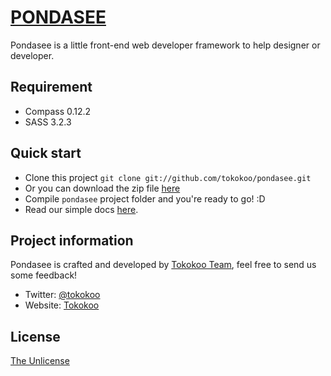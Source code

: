 [PONDASEE](http://tokokoo.github.com/pondasee)
========================

Pondasee is a little front-end web developer framework to help designer or developer. 

Requirement
-------------------------
* Compass 0.12.2
* SASS 3.2.3

Quick start
-------------------------
* Clone this project `git clone git://github.com/tokokoo/pondasee.git`
* Or you can download the zip file [here](https://github.com/tokokoo/pondasee/zipball/master)
* Compile `pondasee` project folder and you're ready to go! :D
* Read our simple docs [here](http://tokokoo.github.com/pondasee/docs).


Project information
-------------------------
Pondasee is crafted and developed by [Tokokoo Team](http://tokokoo.com), feel free to send us some feedback!

* Twitter: [@tokokoo](http://twitter.com/tokokoo)
* Website: [Tokokoo](http://tokokoo.com)


License
-------------------------

[The Unlicense](http://unlicense.org/)